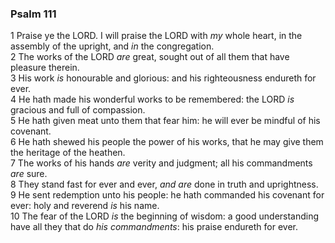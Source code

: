 ### Psalm 111

1 Praise ye the LORD. I will praise the LORD with *my* whole heart, in the assembly of the upright, and *in* the congregation.  
2 The works of the LORD *are* great, sought out of all them that have pleasure therein.  
3 His work *is* honourable and glorious: and his righteousness endureth for ever.  
4 He hath made his wonderful works to be remembered: the LORD *is* gracious and full of compassion.  
5 He hath given meat unto them that fear him: he will ever be mindful of his covenant.  
6 He hath shewed his people the power of his works, that he may give them the heritage of the heathen.  
7 The works of his hands *are* verity and judgment; all his commandments *are* sure.  
8 They stand fast for ever and ever, *and are* done in truth and uprightness.  
9 He sent redemption unto his people: he hath commanded his covenant for ever: holy and reverend *is* his name.  
10 The fear of the LORD *is* the beginning of wisdom: a good understanding have all they that do *his commandments*: his praise endureth for ever.  
